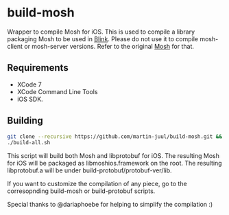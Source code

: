 # build-mosh
Wrapper to compile Mosh for iOS. This is used to compile a library packaging Mosh to be used in [Blink](http://github.com/martin-juul/blink). Please do not use it to compile mosh-client or mosh-server versions. Refer to the original [Mosh](https://github.com/mobile-shell/mosh) for that.

## Requirements
- XCode 7
- XCode Command Line Tools
- iOS SDK.

## Building
```bash
git clone --recursive https://github.com/martin-juul/build-mosh.git && cd build-mosh
./build-all.sh
```

This script will build both Mosh and libprotobuf for iOS. The resulting Mosh for iOS will be packaged as libmoshios.framework on the root. The resulting libprotobuf.a will be under build-protobuf/protobuf-ver/lib.

If you want to customize the compilation of any piece, go to the corresopnding build-mosh or build-protobuf scripts.

Special thanks to @dariaphoebe for helping to simplify the compilation :)
